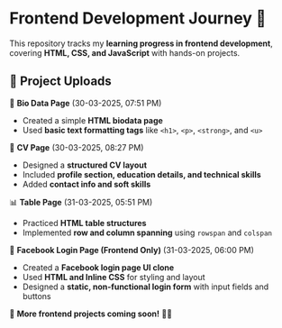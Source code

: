 # **Frontend Development Journey** 🚀  

This repository tracks my **learning progress in frontend development**, covering **HTML, CSS, and JavaScript** with hands-on projects.  

## **📆 Project Uploads**  

📄 **Bio Data Page** (30-03-2025, 07:51 PM)  
- Created a simple **HTML biodata page**  
- Used **basic text formatting tags** like `<h1>`, `<p>`, `<strong>`, and `<u>`  

📜 **CV Page** (30-03-2025, 08:27 PM)  
- Designed a **structured CV layout**  
- Included **profile section, education details, and technical skills**  
- Added **contact info and soft skills**  

📊 **Table Page** (31-03-2025, 05:51 PM)  
- Practiced **HTML table structures**  
- Implemented **row and column spanning** using `rowspan` and `colspan`  

🔵 **Facebook Login Page (Frontend Only)** (31-03-2025, 06:00 PM)  
- Created a **Facebook login page UI clone**  
- Used **HTML and Inline CSS** for styling and layout  
- Designed a **static, non-functional login form** with input fields and buttons  

📌 **More frontend projects coming soon!** 🚀🔥  
